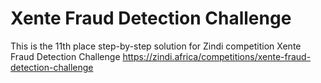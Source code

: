 # Xente Fraud Detection Challenge

This is the 11th place step-by-step solution for Zindi competition Xente Fraud Detection Challenge
https://zindi.africa/competitions/xente-fraud-detection-challenge
